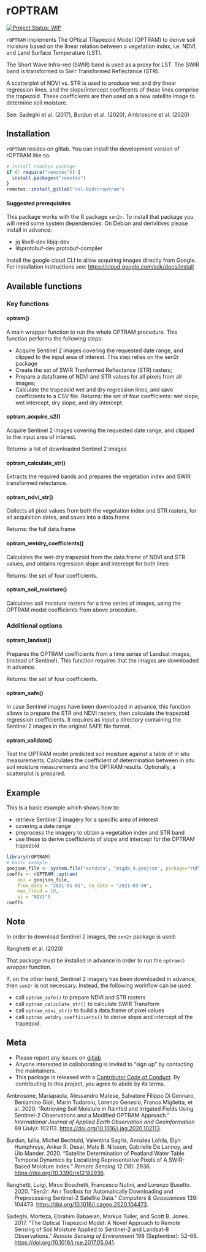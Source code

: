 
<!-- README.md is generated from README.Rmd. Please edit that file -->

# rOPTRAM

<!-- badges: start -->

[![Project Status:
WIP](https://www.repostatus.org/badges/latest/wip.svg)](https://www.repostatus.org/#wip)
<!-- badges: end -->

`rOPTRAM` implements The OPtical TRapezoid Model (OPTRAM) to derive soil
moisture based on the linear relation between a vegetation index,
i.e. NDVI, and Land Surface Temperature (LST).

The Short Wave Infra-red (SWIR) band is used as a proxy for LST. The
SWIR band is transformed to Swir Transformed Reflectance (STR).

A scatterplot of NDVI vs. STR is used to produce wet and dry linear
regression lines, and the slope/intercept coefficents of these lines
comprise the trapezoid. These coefficients are then used on a new
satellite image to determine soil moisture.

See: Sadeghi et al. (2017), Burdun et al. (2020), Ambrosone et al.
(2020)

## Installation

`rOPTRAM` resides on gitlab. You can install the development version of
rOPTRAM like so:

``` r
# Install remotes package
if (! require("remotes")) {
  install.packages("remotes")
}
remotes::install_gitlab("rsl-bidr/roptram")
```

#### Suggested prerequisites

This package works with the R package `sen2r`. To install that package
you will need some system dependencies. On Debian and derivitives please
install in advance:

-   jq libv8-dev libjq-dev
-   libprotobuf-dev protobuf-compiler

Install the google cloud CLI to allow acquiring images directly from
Google. For installation instructions see:
<https://cloud.google.com/sdk/docs/install>

## Available functions

### Key functions

#### optram()

A main wrapper function to run the whole OPTRAM procedure. This function
performs the following steps:

-   Acquire Sentinel 2 images covering the requested date range, and
    clipped to the input area of interest. This step relies on the sen2r
    package
-   Create the set of SWIR Tranformed Reflectance (STR) rasters;
-   Prepare a dataframe of NDVI and STR values for all pixels from all
    images;
-   Calculate the trapezoid wet and dry regression lines, and save
    coefficients to a CSV file. Returns: the set of four coefficients:
    wet slope, wet intercept, dry slope, and dry intercept.

#### optram_acquire_s2()

Acquire Sentinel 2 images covering the requested date range, and clipped
to the input area of interest.

Returns: a list of downloaded Sentinel 2 images

#### optram_calculate_str()

Extracts the required bands and prepares the vegetation index and SWIR
transformed relectance.

#### optram_ndvi_str()

Collects all pixel values from both the vegetation index and STR
rasters, for all acquisition dates, and saves into a data.frame

Returns: the full data.frame

#### optram_wetdry_coefficients()

Calculates the wet-dry trapezoid from the data.frame of NDVI and STR
values, and obtains regression slope and intercept for both lines

Returns: the set of four coefficients.

#### optram_soil_moisture()

Calculates soil moisture rasters for a time series of images, using the
OPTRAM model coefficients from above procedure.

### Additional options

#### optram_landsat()

Prepares the OPTRAM coefficients from a time series of Landsat images,
(instead of Sentinel). This function requires that the images are
downloaded in advance.

Returns: the set of four coefficients.

#### optram_safe()

In case Sentinel images have been downloaded in advance, this function
allows to prepare the STR and NDVI rasters, then calculate the trapezoid
regression coefficients. It requires as input a directory containing the
Sentinel 2 images in the original SAFE file format.

#### optram_validate()

Test the OPTRAM model predicted soil moisture against a table of in situ
measurements. Calculates the coefficient of determination between in
situ soil moisture measurements and the OPTRAM results. Optionally, a
scatterplot is prepared.

## Example

This is a basic example which shows how to:

-   retrieve Sentinel 2 imagery for a specific area of interest
-   covering a date range
-   preprocess the imagery to obtain a vegetation index and STR band
-   use these to derive coefficients of slope and intercept for the
    OPTRAM trapezoid

``` r
library(rOPTRAM)
# basic example
geojson_file <- system.file("extdata", "migda_9.geojson", package="rOPTRAM")
coeffs <- rOPTRAM::optram(
    aoi = geojson_file,
    from_date = "2021-01-01", to_date = "2021-03-30",
    max_cloud = 10,
    vi = "NDVI")
coeffs
```

## Note

In order to download Sentinel 2 images, the `sen2r` package is used:

Ranghetti et al. (2020)

That package must be installed in advance in order to run the `optram()`
wrapper function.

If, on the other hand, Sentinel 2 imagery has been downloaded in
advance, then `sen2r` is not necessary. Instead, the following workflow
can be used:

-   call `optram_safe()` to prepare NDVI and STR rasters
-   call `optram_calculate_str()` to calculate SWIR Transform
-   call `optram_ndvi_str()` to build a data.frame of pixel values
-   call `optram_wetdry_coefficients()` to derive slope and intercept of
    the trapezoid.

## Meta

-   Please report any issues on
    [gitlab](https://gitlab.com/rsl-bidr/roptram/-/issues)
-   Anyone interested in collaborating is invited to “sign up” by
    contacting the maintainers.
-   This package is released with a [Contributor Code of
    Conduct](https://github.com/ropensci/.github/blob/master/CODE_OF_CONDUCT.md).
    By contributing to this project, you agree to abide by its terms.

<div id="refs" class="references csl-bib-body hanging-indent">

<div id="ref-ambrosone_retrieving_2020" class="csl-entry">

Ambrosone, Mariapaola, Alessandro Matese, Salvatore Filippo Di Gennaro,
Beniamino Gioli, Marin Tudoroiu, Lorenzo Genesio, Franco Miglietta, et
al. 2020. “Retrieving Soil Moisture in Rainfed and Irrigated Fields
Using Sentinel-2 Observations and a Modified OPTRAM Approach.”
*International Journal of Applied Earth Observation and Geoinformation*
89 (July): 102113. <https://doi.org/10.1016/j.jag.2020.102113>.

</div>

<div id="ref-burdun_satellite_2020" class="csl-entry">

Burdun, Iuliia, Michel Bechtold, Valentina Sagris, Annalea Lohila, Elyn
Humphreys, Ankur R. Desai, Mats B. Nilsson, Gabrielle De Lannoy, and Ülo
Mander. 2020. “Satellite Determination of Peatland Water Table Temporal
Dynamics by Localizing Representative Pixels of A SWIR-Based Moisture
Index.” *Remote Sensing* 12 (18): 2936.
<https://doi.org/10.3390/rs12182936>.

</div>

<div id="ref-ranghetti_sen2r_2020" class="csl-entry">

Ranghetti, Luigi, Mirco Boschetti, Francesco Nutini, and Lorenzo
Busetto. 2020. “Sen2r: An r Toolbox for Automatically Downloading and
Preprocessing Sentinel-2 Satellite Data.” *Computers & Geosciences* 139:
104473. <https://doi.org/10.1016/j.cageo.2020.104473>.

</div>

<div id="ref-sadeghi_optical_2017" class="csl-entry">

Sadeghi, Morteza, Ebrahim Babaeian, Markus Tuller, and Scott B. Jones.
2017. “The Optical Trapezoid Model: A Novel Approach to Remote Sensing
of Soil Moisture Applied to Sentinel-2 and Landsat-8 Observations.”
*Remote Sensing of Environment* 198 (September): 52–68.
<https://doi.org/10.1016/j.rse.2017.05.041>.

</div>

</div>

